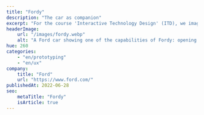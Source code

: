 ```yaml
---
title: "Fordy"
description: "The car as companion"
excerpt: "For the course 'Interactive Technology Design' (ITD), we imagined how a car would behave as a 'companion' with AI."
headerImage:
    url: "/images/fordy.webp"
    alt: "A Ford car showing one of the capabilities of Fordy: opening up the car in anticipation of the user."
hue: 260
categories:
    - "en/prototyping"
    - "en/ux"
company:
    title: "Ford"
    url: "https://www.ford.com/"
publishedAt: 2022-06-28
seo:
    metaTitle: "Fordy"
    isArticle: true
---
```

